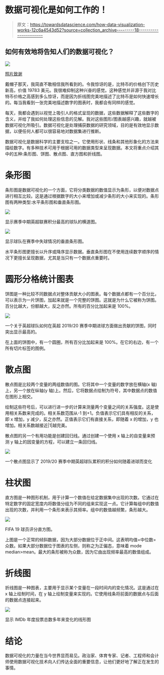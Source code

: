 # 数据可视化是如何工作的！

> 原文：<https://towardsdatascience.com/how-data-visualization-works-12c6a4543d52?source=collection_archive---------18----------------------->

## 如何有效地将告知人们的数据可视化？

![](img/31d185a61dae60041ead55ebf427c2bb.png)

[照片致谢](https://commons.wikimedia.org/wiki/File:Infruid%27s_Self-Service_BI_Tool_Dashboard.jpg)

戴帽子那天，我简直不敢相信我所看到的。令我惊讶的是，比特币的价格创下历史新高，价值 19783 美元。我很难抑制这种兴奋的感觉。这种感觉并非源于我对比特币价格之高感到多么惊讶，而是因为折线图完美地描述了比特币是如何快速增长的。每当我看到一张完美地描述数字的图表时，我都会有同样的感觉。

每天，我都会遇到以视觉上吸引人的格式呈现的数据，这些数据解释了这些数字的含义，并给了我如何处理这些信息的见解。我对这些图形/图表越感兴趣，就越被数据可视化所吸引。数据可视化是处理捕获数据的研究领域，目的是有效地显示数据，以便任何人都可以很容易地对数据集进行推断。

数据可视化是数据科学的主要支柱之一。它使用形状、线条和其他形象化的方法来描绘数字。有多种技术可用于根据可用的数据类型来呈现数据。本文将重点介绍其中的五种:条形图、饼图、散点图、直方图和折线图。

# 条形图

条形图是数据可视化的一个方面，它将分类数据的数值显示为条形，以便对数据点进行相互比较。这是通过根据数字的大小来增加或减少条形的大小来实现的。条形图有两种类型:水平条形图和垂直条形图。

![](img/2b1f96129fa1d8fd74e54c42310c9922.png)

显示赛季中期英超联赛积分最高的球队的横道图。

![](img/e74765fe2e71f3d043a41bc183318117.png)

显示球队在赛季中失球情况的垂直条形图。

水平条形图更擅长以升序或降序显示数据。垂直条形图在不使用连续数字顺序的情况下更擅长呈现数据，尤其是当只有一个数据点重要时。

# 圆形分格统计图表

饼图是一种比较不同数据点对整体贡献大小的图表。每个数据点都有一个百分比，可以表示为一片饼图，加起来就是一个完整的饼图。这就是为什么它被称为饼图。百分比越大，份额越大，反之亦然。所有的百分比加起来是 100%。

![](img/bbf3ba9c1de72727cebba4c27a4da3f9.png)

一个关于英超球队如何在英超 2019/20 赛季中期进球方面做出贡献的饼图，同时突出显示最高的。

在上面的饼图中，有一个圆圈，所有百分比加起来是 100%。在它的右边，有一个所有切片标签的图例。

# 散点图

散点图是比较两个变量的两组数值的图。它将其中一个变量的数字放在横轴(x 轴)上，另一个放在纵轴(y 轴)上。然后，它将数据点绘制为符号，其中数据点的数值在图形上相交。

绘制这些符号后，可以进行进一步的计算来测量两个变量之间的关系强度。这是使用相关系数来完成的。相关系数范围从-1 到+1。负值表示它们具有相反的关系，即 x 增加，y 减少，反之亦然。正值表示它们有直接关系，即随着 x 的增加，y 也增加。相关系数越接近|1|越完美。

散点图的另一个有用功能是创建回归线。通过创建一个使用 x 轴上的自变量来预测 y 轴上的因变量的方程，可以建立一条回归线。

![](img/0ab446aa8693a43f1b91c4e180074cb5.png)

一个散点图显示了 2019/20 赛季中期英超球队累积的积分如何随着进球而变化

# 柱状图

直方图是一种图形机制，用于计算一个数值在给定数据集中出现的次数。它通过在特定数字的固定宽度内将数值分组为不同的组来实现这一点。它计算每组中的数值出现的次数，并利用一个条形来表示其频率。组中的数值越频繁，条形越大。

![](img/18cda48a3a72e9317780eac16efe43f1.png)

FIFA 19 球员评分直方图。

上图是一个正常的倾斜数据，因为大部分数据位于正中间。这表明均值=中位数=众数。如果大部分数据位于图表的左侧，则称之为正偏态，意味着 mode <median if="" most="" of="" the="" data="" are="" on="" right="" side="" graph="" it="" is="" called="" negatively="" skewed="" implying="" that="" mode="">median>mean。最大的条形被称为众数，因为它由出现频率最高的数值组成。</median>

# 折线图

折线图是一种图表，主要用于显示某个变量在一段时间内的变化情况。这是通过在 x 轴上绘制时间，在 y 轴上绘制变量来实现的。它使用线条将前面的数据点与后面的数据点连接起来。

![](img/05d69a5ff49aa16279e2fc3730df254f.png)

显示 IMDb 年度投票总数多年来变化的线形图

# 结论

数据可视化的力量在当今世界显而易见。政治家、体育专家、记者、工程师和会计师使用数据可视化技术向人们传达全面的重要信息，让他们更好地了解正在发生的事情。